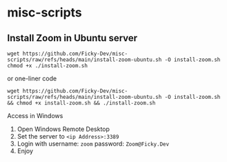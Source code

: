 # misc-scripts

## Install Zoom in Ubuntu server
```
wget https://github.com/Ficky-Dev/misc-scripts/raw/refs/heads/main/install-zoom-ubuntu.sh -O install-zoom.sh
chmod +x ./install-zoom.sh
```

or one-liner code
```
wget https://github.com/Ficky-Dev/misc-scripts/raw/refs/heads/main/install-zoom-ubuntu.sh -O install-zoom.sh && chmod +x install-zoom.sh && ./install-zoom.sh
```

Access in Windows
1. Open Windows Remote Desktop
2. Set the server to ```<ip Address>:3389```
3. Login with username: ```zoom``` password: ```Zoom@Ficky.Dev```
4. Enjoy
